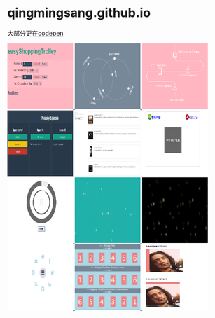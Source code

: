 # qingmingsang.github.io
大部分更在[codepen](https://codepen.io/qingmingsang/pens/popular)

<a href="http://qingmingsang.github.io/backbone_shopcar_demo/app.html">
	<img width="150px" height="150px" src="backbone_shopcar_demo/shopcar.png" title="backbone_shopcar" alt="backbone_shopcar">
</a>
<a href="http://qingmingsang.github.io/svg_demo/svg_circletoline.html">
	<img width="150px" height="150px" src="svg_demo/circletoline.png" title="svg_circletoline" alt="svg_circletoline">
</a>
<a href="http://qingmingsang.github.io/svg_demo/svg_movementline.html">
	<img width="150px" height="150px" src="svg_demo/movementline.png" title="svg_movementline" alt="svg_movementline">
</a>
<a href="http://qingmingsang.github.io/measly/demo.html">
	<img width="150px" height="150px" src="measly/measly.png" title="grunt_measly" alt="grunt_measly">
</a>
<a href="http://qingmingsang.github.io/Angular_t/base/Applying%20Animations.html#/phones">
	<img width="150px" height="150px" src="images/angular_phone_list.jpg" title="angular_phone_list" alt="angular_phone_list">
</a>
<a href="http://qingmingsang.github.io/Angular_t/cn/case/lottery/index.html">
	<img width="150px" height="150px" src="images/lottery.jpg" title="angular_lottery" alt="angular_lottery">
</a>
<a href="http://qingmingsang.github.io/Angular_t/cn/case/progress/index.html">
	<img width="150px" height="150px" src="images/circle_progress.jpg" title="angular_circle_progress" alt="angular_circle_progress">
</a>
<a href="http://qingmingsang.github.io/canvas/zhihu_index_canvas/index.html">
	<img width="150px" height="150px" src="images/canvas_particles.jpg" title="canvas_particles_zhihuindex" alt="canvas_particles_zhihuindex">
</a>
<a href="http://qingmingsang.github.io/css3_animation/moving/moving%20stars.html">
	<img width="150px" height="150px" src="images/css3_moving_stars.jpg" title="css3_moving_stars" alt="css3_moving_stars">
</a>
<a href="http://qingmingsang.github.io/css3_animation/spread_menu.html">
	<img width="150px" height="150px" src="images/css3_spread_menu.jpg" title="css3_spread_menu" alt="css3_spread_menu">
</a>
<a href="http://qingmingsang.github.io/css3/flex/flex_base.html">
	<img width="150px" height="150px" src="images/flex.png" title="flex" alt="flex">
</a>
<a href="http://qingmingsang.github.io/css3/transform/translate.html">
	<img width="150px" height="150px" src="images/translate.png" title="translate" alt="translate">
</a>
